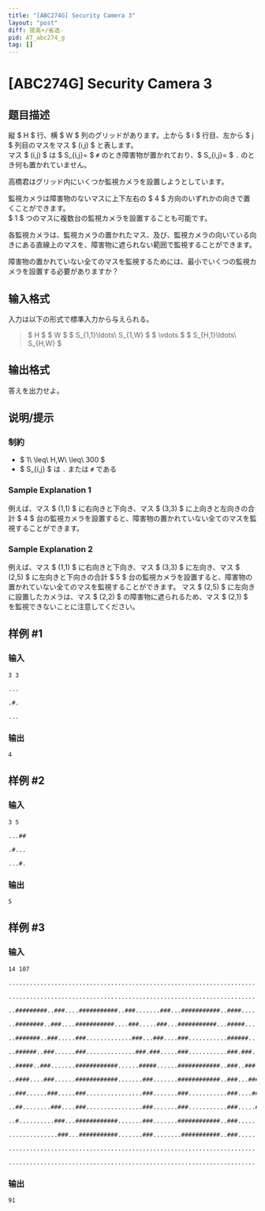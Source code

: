 ```yaml
---
title: "[ABC274G] Security Camera 3"
layout: "post"
diff: 提高+/省选-
pid: AT_abc274_g
tag: []
---
```


# [ABC274G] Security Camera 3

## 题目描述

[problemUrl]: https://atcoder.jp/contests/abc274/tasks/abc274_g

縦 $ H $ 行、横 $ W $ 列のグリッドがあります。上から $ i $ 行目、左から $ j $ 列目のマスをマス $ (i,j) $ と表します。  
 マス $ (i,j) $ は $ S_{i,j}= $ `#` のとき障害物が置かれており、$ S_{i,j}= $ `.` のとき何も置かれていません。

高橋君はグリッド内にいくつか監視カメラを設置しようとしています。

監視カメラは障害物のないマスに上下左右の $ 4 $ 方向のいずれかの向きで置くことができます。  
 $ 1 $ つのマスに複数台の監視カメラを設置することも可能です。

各監視カメラは、監視カメラの置かれたマス、及び、監視カメラの向いている向きにある直線上のマスを、障害物に遮られない範囲で監視することができます。

障害物の置かれていない全てのマスを監視するためには、最小でいくつの監視カメラを設置する必要がありますか？

## 输入格式

入力は以下の形式で標準入力から与えられる。

> $ H $ $ W $ $ S_{1,1}\ldots\ S_{1,W} $ $ \vdots $ $ S_{H,1}\ldots\ S_{H,W} $

## 输出格式

答えを出力せよ。

## 说明/提示

### 制約

- $ 1\ \leq\ H,W\ \leq\ 300 $
- $ S_{i,j} $ は `.` または `#` である

### Sample Explanation 1

例えば、マス $ (1,1) $ に右向きと下向き、マス $ (3,3) $ に上向きと左向きの合計 $ 4 $ 台の監視カメラを設置すると、障害物の置かれていない全てのマスを監視することができます。

### Sample Explanation 2

例えば、マス $ (1,1) $ に右向きと下向き、マス $ (3,3) $ に左向き、マス $ (2,5) $ に左向きと下向きの合計 $ 5 $ 台の監視カメラを設置すると、障害物の置かれていない全てのマスを監視することができます。 マス $ (2,5) $ に左向きに設置したカメラは、マス $ (2,2) $ の障害物に遮られるため、マス $ (2,1) $ を監視できないことに注意してください。

## 样例 #1

### 输入

```
3 3
...
.#.
...
```

### 输出

```
4
```

## 样例 #2

### 输入

```
3 5
...##
.#...
...#.
```

### 输出

```
5
```

## 样例 #3

### 输入

```
14 107
...........................................................................................................
...........................................................................................................
..#########..###....###########..###.......###...###########..####.......###...###########...###########...
..########..###....###########....###.....###...###########...#####......###..###########...###########....
..#######..###.....###.............###...###....###...........######.....###..###...........###............
..######..###......###..............###.###.....###...........###.###....###..###...........###............
..#####..###.......############......#####......############..###..###...###..###...........############...
..####....###......############.......###.......############..###...###..###..###...........############...
..###......###.....###................###.......###...........###....###.###..###...........###............
..##........###....###................###.......###...........###.....######..###...........###............
..#..........###...############.......###.......############..###......#####..############..############...
..............###...###########.......###........###########..###.......####...###########...###########...
...........................................................................................................
...........................................................................................................
```

### 输出

```
91
```

